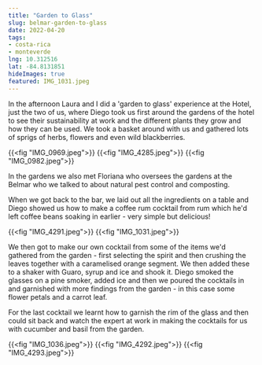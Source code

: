 ```yaml
---
title: "Garden to Glass"
slug: belmar-garden-to-glass
date: 2022-04-20
tags: 
- costa-rica
- monteverde
lng: 10.312516
lat: -84.8131851
hideImages: true
featured: IMG_1031.jpeg
---
```


In the afternoon Laura and I did a 'garden to glass' experience at the Hotel, just the two of us, where Diego took us first around the gardens of the hotel to see their sustainability at work and the different plants they grow and how they can be used.  We took a basket around with us and gathered lots of sprigs of herbs, flowers and even wild blackberries. 

{{<fig "IMG_0969.jpeg">}}
{{<fig "IMG_4285.jpeg">}}
{{<fig "IMG_0982.jpeg">}}

In the gardens we also met Floriana who oversees the gardens at the Belmar who we talked to about natural pest control and composting. 

When we got back to the bar, we laid out all the ingredients on a table and Diego showed us how to make a coffee rum cocktail from rum which he'd left coffee beans soaking in earlier - very simple but delicious!  

{{<fig "IMG_4291.jpeg">}}
{{<fig "IMG_1031.jpeg">}}

We then got to make our own cocktail from some of the items we'd gathered from the garden - first selecting the spirit and then crushing the leaves together with a caramelised orange segment. We then added these to a shaker with Guaro, syrup and ice and shook it. Diego smoked the glasses on a pine smoker, added ice and then we poured the cocktails in and garnished with more findings from the garden - in this case some flower petals and a carrot leaf.

For the last cocktail we learnt how to garnish the rim of the glass and then could sit back and watch the expert at work in making the cocktails for us with cucumber and basil from the garden. 

{{<fig "IMG_1036.jpeg">}}
{{<fig "IMG_4292.jpeg">}}
{{<fig "IMG_4293.jpeg">}}
